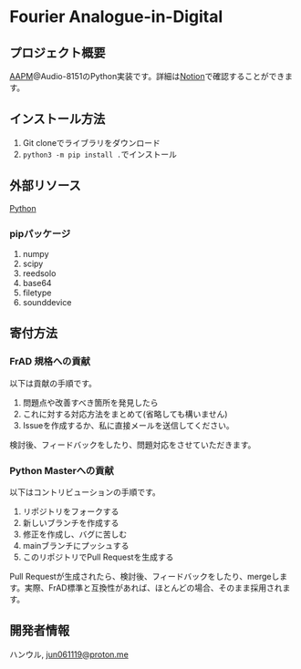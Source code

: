 # Fourier Analogue-in-Digital

## プロジェクト概要

[AAPM](https://mikhael-openworkspace.notion.site/Project-Archivist-e512fa7a21474ef6bdbd615a424293cf)@Audio-8151のPython実装です。詳細は[Notion](https://mikhael-openworkspace.notion.site/Fourier-Analogue-in-Digital-d170c1760cbf4bb4aaea9b1f09b7fead?pvs=4)で確認することができます。

## インストール方法

1. Git cloneでライブラリをダウンロード
2. `python3 -m pip install .`でインストール

## 外部リソース

[Python](https://github.com/python/cpython)

### pipパッケージ

1. numpy
2. scipy
3. reedsolo
4. base64
5. filetype
6. sounddevice

## 寄付方法

### FrAD 規格への貢献

以下は貢献の手順です。

1. 問題点や改善すべき箇所を発見したら
2. これに対する対応方法をまとめて(省略しても構いません)
3. Issueを作成するか、私に直接メールを送信してください。

検討後、フィードバックをしたり、問題対応をさせていただきます。

### Python Masterへの貢献

以下はコントリビューションの手順です。

1. リポジトリをフォークする
2. 新しいブランチを作成する
3. 修正を作成し、バグに苦しむ
4. mainブランチにプッシュする
5. このリポジトリでPull Requestを生成する

Pull Requestが生成されたら、検討後、フィードバックをしたり、mergeします。実際、FrAD標準と互換性があれば、ほとんどの場合、そのまま採用されます。

## 開発者情報

ハンウル, <jun061119@proton.me>
